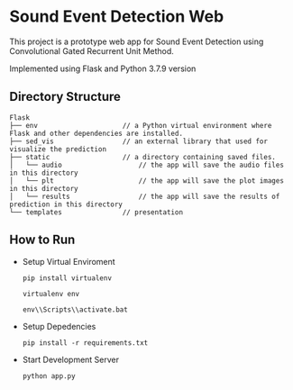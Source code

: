 # Sound Event Detection Web

This project is a prototype web app for Sound Event Detection using Convolutional Gated Recurrent Unit Method.

Implemented using Flask and Python 3.7.9 version

## Directory Structure
```
Flask
├── env                     // a Python virtual environment where Flask and other dependencies are installed.
├── sed_vis                 // an external library that used for visualize the prediction
├── static                  // a directory containing saved files.
│   └── audio                   // the app will save the audio files in this directory
│   └── plt                     // the app will save the plot images in this directory
│   └── results                 // the app will save the results of prediction in this directory
└── templates               // presentation
```

## How to Run

* Setup Virtual Enviroment
  ```shell
  pip install virtualenv

  virtualenv env

  env\\Scripts\\activate.bat
  ```
* Setup Depedencies
  ```shell
  pip install -r requirements.txt
  ```
* Start Development Server
  ```shell
  python app.py
  ```